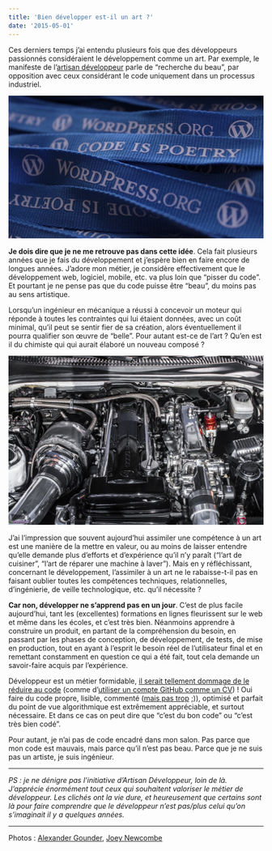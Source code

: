 ```yaml
---
title: 'Bien développer est-il un art ?'
date: '2015-05-01'
---
```


Ces derniers temps j’ai entendu plusieurs fois que des développeurs passionnés considéraient le développement comme un art. Par exemple, le manifeste de l’[artisan développeur](http://artisandeveloppeur.com/) parle de “recherche du beau”, par opposition avec ceux considérant le code uniquement dans un processus industriel.

![](image01.jpg)

**Je dois dire que je ne me retrouve pas dans cette idée**. Cela fait plusieurs années que je fais du développement et j’espère bien en faire encore de longues années. J’adore mon métier, je considère effectivement que le développement web, logiciel, mobile, etc. va plus loin que “pisser du code”. Et pourtant je ne pense pas que du code puisse être “beau”, du moins pas au sens artistique.

Lorsqu’un ingénieur en mécanique a réussi à concevoir un moteur qui réponde à toutes les contraintes qui lui étaient données, avec un coût minimal, qu’il peut se sentir fier de sa création, alors éventuellement il pourra qualifier son œuvre de “belle”. Pour autant est-ce de l’art ? Qu’en est il du chimiste qui qui aurait élaboré un nouveau composé ?

![](image02.jpg)

J’ai l’impression que souvent aujourd’hui assimiler une compétence à un art est une manière de la mettre en valeur, ou au moins de laisser entendre qu’elle demande plus d’efforts et d’expérience qu’il n’y paraît (“l’art de cuisiner”, “l’art de réparer une machine à laver”). Mais en y réfléchissant, concernant le développement, l’assimiler à un art ne le rabaisse-t-il pas en faisant oublier toutes les compétences techniques, relationnelles, d’ingénierie, de veille technologique, etc. qu’il nécessite ?

**Car non, développer ne s’apprend pas en un jour**. C’est de plus facile aujourd’hui, tant les (excellentes) formations en lignes fleurissent sur le web et même dans les écoles, et c’est très bien. Néanmoins apprendre à construire un produit, en partant de la compréhension du besoin, en passant par les phases de conception, de développement, de tests, de mise en production, tout en ayant à l’esprit le besoin réel de l’utilisateur final et en remettant constamment en question ce qui a été fait, tout cela demande un savoir-faire acquis par l’expérience.

Développeur est un métier formidable, [il serait tellement dommage de le réduire au code](http://pyxis-tech.com/blog/2013/01/23/un-developpeur-cest-plus-quun-codeur/) (comme d’[utiliser un compte GitHub comme un CV](https://t37.net/ton-cv-c-est-ton-github-et-mon-cul-c-est-du-poulet.html)) ! Oui faire du code propre, lisible, commenté ([mais pas trop](http://www.ekino.com/bien-commenter-son-projet-web/) ;)), optimisé et parfait du point de vue algorithmique est extrêmement appréciable, et surtout nécessaire. Et dans ce cas on peut dire que “c’est du bon code” ou “c’est très bien codé”.

Pour autant, je n’ai pas de code encadré dans mon salon. Pas parce que mon code est mauvais, mais parce qu’il n’est pas beau. Parce que je ne suis pas un artiste, je suis ingénieur.

---

_PS : je ne dénigre pas l’initiative d’Artisan Développeur, loin de là. J’apprécie énormément tout ceux qui souhaitent valoriser le métier de développeur. Les clichés ont la vie dure, et heureusement que certains sont là pour faire comprendre que le développeur n’est pas/plus celui qu’on s’imaginait il y a quelques années._

---

Photos : [Alexander Gounder](https://flic.kr/p/kU67d1), [Joey Newcombe](https://flic.kr/p/dAaKNw)
